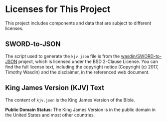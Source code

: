 # Licenses for This Project

This project includes components and data that are subject to different licenses.

## SWORD-to-JSON
The script used to generate the `kjv.json` file is from the [wasdin/SWORD-to-JSON](https://github.com/wasdin/SWORD-to-JSON) project, which is licensed under the BSD 2-Clause License. You can find the full license text, including the copyright notice (Copyright (c) 2017, Timothy Wasdin) and the disclaimer, in the referenced web document.

## King James Version (KJV) Text
The content of `kjv.json` is the King James Version of the Bible.

**Public Domain Status:**
The King James Version is in the public domain in the United States and most other countries.

